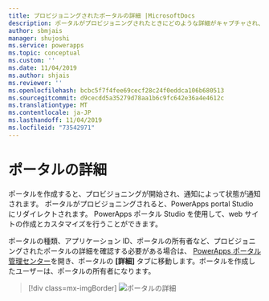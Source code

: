 ```yaml
---
title: プロビジョニングされたポータルの詳細 |MicrosoftDocs
description: ポータルがプロビジョニングされたときにどのような詳細がキャプチャされ、使用できるかを確認します。
author: sbmjais
manager: shujoshi
ms.service: powerapps
ms.topic: conceptual
ms.custom: ''
ms.date: 11/04/2019
ms.author: shjais
ms.reviewer: ''
ms.openlocfilehash: bcbc5f7f4fee69cecf28c24f0eddca106b680513
ms.sourcegitcommit: d9cecdd5a35279d78aa1b6c9fc642e36a4e4612c
ms.translationtype: MT
ms.contentlocale: ja-JP
ms.lasthandoff: 11/04/2019
ms.locfileid: "73542971"
---
```

# <a name="portal-details"></a>ポータルの詳細

ポータルを作成すると、プロビジョニングが開始され、通知によって状態が通知されます。 ポータルがプロビジョニングされると、PowerApps portal Studio にリダイレクトされます。 PowerApps ポータル Studio を使用して、web サイトの作成とカスタマイズを行うことができます。

ポータルの種類、アプリケーション ID、ポータルの所有者など、プロビジョニングされたポータルの詳細を確認する必要がある場合は、 [PowerApps ポータル管理センター](admin-overview.md)を開き、ポータルの **[詳細]** タブに移動します。ポータルを作成したユーザーは、ポータルの所有者になります。

> [!div class=mx-imgBorder]
> ![ポータルの詳細](../media/portal-details-admin.png "ポータルの詳細")